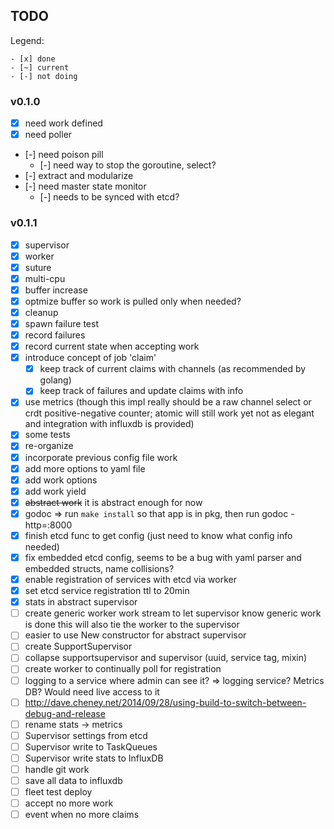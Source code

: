 TODO
---------

Legend:

    - [x] done
    - [~] current
    - [-] not doing

### v0.1.0

 - [x] need work defined
 - [x] need poller
 - [-] need poison pill
   - [-] need way to stop the goroutine, select?
 - [-] extract and modularize
 - [-] need master state monitor
   - [-] needs to be synced with etcd?

### v0.1.1

 - [x] supervisor
 - [x] worker
 - [x] suture
 - [x] multi-cpu
 - [x] buffer increase
 - [x] optmize buffer so work is pulled only when needed?
 - [x] cleanup
 - [x] spawn failure test
 - [x] record failures
 - [x] record current state when accepting work
 - [x] introduce concept of job 'claim'
   - [x] keep track of current claims with channels (as recommended by golang)
   - [x] keep track of failures and update claims with info
 - [x] use metrics (though this impl really should be a raw channel select
       or crdt positive-negative counter; atomic will still work yet not
       as elegant and integration with influxdb is provided)
 - [x] some tests
 - [x] re-organize
 - [x] incorporate previous config file work
 - [x] add more options to yaml file
 - [x] add work options
 - [x] add work yield
 - [x] ~~abstract work~~ it is abstract enough for now
 - [x] godoc => run `make install` so that app is in pkg, then run godoc -http=:8000
 - [x] finish etcd func to get config (just need to know what config info needed)
 - [x] fix embedded etcd config, seems to be a bug with yaml parser and embedded structs, name collisions?
 - [x] enable registration of services with etcd via worker
 - [x] set etcd service registration ttl to 20min
 - [x] stats in abstract supervisor
 - [ ] create generic worker work stream to let supervisor know generic work is done
       this will also tie the worker to the supervisor
 - [ ] easier to use New constructor for abstract supervisor
 - [ ] create SupportSupervisor
 - [ ] collapse supportsupervisor and supervisor (uuid, service tag, mixin)
 - [ ] create worker to continually poll for registration
 - [ ] logging to a service where admin can see it?
       => logging service? Metrics DB? Would need live access to it
 - [ ] http://dave.cheney.net/2014/09/28/using-build-to-switch-between-debug-and-release
 - [ ] rename stats -> metrics
 - [ ] Supervisor settings from etcd
 - [ ] Supervisor write to TaskQueues
 - [ ] Supervisor write stats to InfluxDB
 - [ ] handle git work
 - [ ] save all data to influxdb
 - [ ] fleet test deploy
 - [ ] accept no more work
 - [ ] event when no more claims